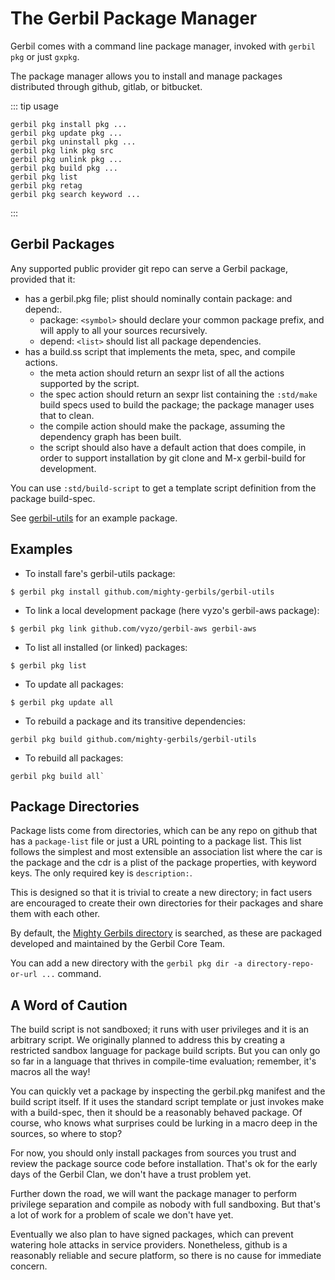 # The Gerbil Package Manager

Gerbil comes with a command line package manager, invoked with `gerbil pkg` or just `gxpkg`.

The package manager allows you to install and manage packages
distributed through github, gitlab, or bitbucket.

::: tip usage
```
gerbil pkg install pkg ...
gerbil pkg update pkg ...
gerbil pkg uninstall pkg ...
gerbil pkg link pkg src
gerbil pkg unlink pkg ...
gerbil pkg build pkg ...
gerbil pkg list
gerbil pkg retag
gerbil pkg search keyword ...
```
:::

## Gerbil Packages

Any supported public provider git repo can serve a Gerbil package, provided that it:

- has a gerbil.pkg file; plist should nominally contain package: and depend:.
    - package: `<symbol>` should declare your common package prefix, and will apply to all your sources recursively.
    - depend: `<list>` should list all package dependencies.
- has a build.ss script that implements the meta, spec, and compile actions.
    - the meta action should return an sexpr list of all the actions supported by the script.
    - the spec action should return an sexpr list containing the `:std/make` build specs used to build the package; the package manager uses that to clean.
    - the compile action should make the package, assuming the dependency graph has been built.
    - the script should also have a default action that does compile, in order to support installation by git clone and M-x gerbil-build for development.

You can use `:std/build-script` to get a template script definition from the package build-spec.

See [gerbil-utils](https://github.com/mighty-gerbils/gerbil-utils) for an example package.

## Examples

- To install fare's gerbil-utils package:
```shell
$ gerbil pkg install github.com/mighty-gerbils/gerbil-utils
```

- To link a local development package (here vyzo's gerbil-aws package):
```shell
$ gerbil pkg link github.com/vyzo/gerbil-aws gerbil-aws
```

- To list all installed (or linked) packages:
```shell
$ gerbil pkg list
```

- To update all packages:
```shell
$ gerbil pkg update all
```

- To rebuild a package and its transitive dependencies:
```shell
gerbil pkg build github.com/mighty-gerbils/gerbil-utils
```

- To rebuild all packages:
```shell
gerbil pkg build all`
```

## Package Directories

Package lists come from directories, which can be any repo on github
that has a `package-list` file or just a URL pointing to a package
list. This list follows the simplest and most extensible an association list where the car is the package and the cdr is a plist of the package properties, with keyword keys. The only required key is `description:`.

This is designed so that it is trivial to create a new directory; in
fact users are encouraged to create their own directories for their
packages and share them with each other.

By default, the [Mighty Gerbils
directory](https://github.com/mighty-gerbils/gerbil-directory) is
searched, as these are packaged developed and maintained by the Gerbil
Core Team.

You can add a new directory with the `gerbil pkg dir -a directory-repo-or-url ...`
command.

## A Word of Caution

The build script is not sandboxed; it runs with user privileges and it is an arbitrary script. We originally planned to address this by creating a restricted sandbox language for package build scripts. But you can only go so far in a language that thrives in compile-time evaluation; remember, it's macros all the way!

You can quickly vet a package by inspecting the gerbil.pkg manifest and the build script itself. If it uses the standard script template or just invokes make with a build-spec, then it should be a reasonably behaved package. Of course, who knows what surprises could be lurking in a macro deep in the sources, so where to stop?

For now, you should only install packages from sources you trust and review the package source code before installation. That's ok for the early days of the Gerbil Clan, we don't have a trust problem yet.

Further down the road, we will want the package manager to perform privilege separation and compile as nobody with full sandboxing. But that's a lot of work for a problem of scale we don't have yet.

Eventually we also plan to have signed packages, which can prevent watering hole attacks in service providers. Nonetheless, github is a reasonably reliable and secure platform, so there is no cause for immediate concern.
